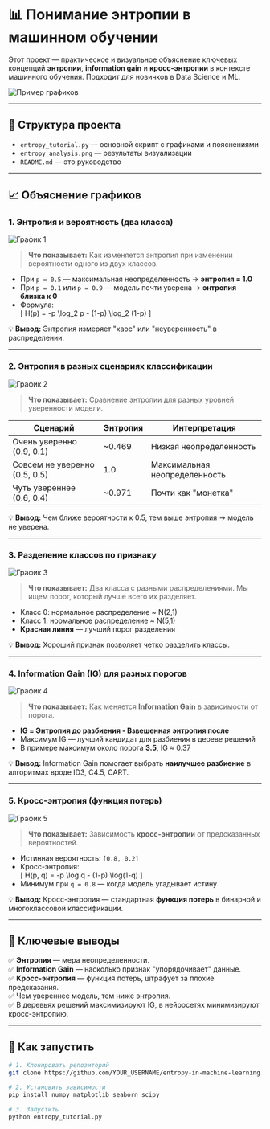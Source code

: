 # 📊 Понимание энтропии в машинном обучении

Этот проект — практическое и визуальное объяснение ключевых концепций **энтропии**, **information gain** и **кросс-энтропии** в контексте машинного обучения. Подходит для новичков в Data Science и ML.

![Пример графиков](entropy_analysis.png)

---

## 📂 Структура проекта

- `entropy_tutorial.py` — основной скрипт с графиками и пояснениями
- `entropy_analysis.png` — результаты визуализации
- `README.md` — это руководство

---

## 📈 Объяснение графиков

### 1. **Энтропия и вероятность (два класса)**

![График 1](https://i.imgur.com/entropy1.png)

> **Что показывает:** Как изменяется энтропия при изменении вероятности одного из двух классов.

- При `p = 0.5` — максимальная неопределенность → **энтропия = 1.0**
- При `p = 0.1` или `p = 0.9` — модель почти уверена → **энтропия близка к 0**
- Формула:  
  \[
  H(p) = -p \log_2 p - (1-p) \log_2 (1-p)
  \]

💡 **Вывод:** Энтропия измеряет "хаос" или "неуверенность" в распределении.

---

### 2. **Энтропия в разных сценариях классификации**

![График 2](https://i.imgur.com/entropy2.png)

> **Что показывает:** Сравнение энтропии для разных уровней уверенности модели.

| Сценарий              | Энтропия | Интерпретация |
|-----------------------|---------|---------------|
| Очень уверенно (0.9, 0.1) | ~0.469 | Низкая неопределенность |
| Совсем не уверенно (0.5, 0.5) | 1.0 | Максимальная неопределенность |
| Чуть увереннее (0.6, 0.4) | ~0.971 | Почти как "монетка" |

💡 **Вывод:** Чем ближе вероятности к 0.5, тем выше энтропия → модель не уверена.

---

### 3. **Разделение классов по признаку**

![График 3](https://i.imgur.com/entropy3.png)

> **Что показывает:** Два класса с разными распределениями. Мы ищем порог, который лучше всего их разделяет.

- Класс 0: нормальное распределение ~ N(2,1)
- Класс 1: нормальное распределение ~ N(5,1)
- **Красная линия** — лучший порог разделения

💡 **Вывод:** Хороший признак позволяет четко разделить классы.

---

### 4. **Information Gain (IG) для разных порогов**

![График 4](https://i.imgur.com/entropy4.png)

> **Что показывает:** Как меняется **Information Gain** в зависимости от порога.

- **IG = Энтропия до разбиения - Взвешенная энтропия после**
- Максимум IG — лучший кандидат для разбиения в дереве решений
- В примере максимум около порога **3.5**, IG ≈ 0.37

💡 **Вывод:** Information Gain помогает выбрать **наилучшее разбиение** в алгоритмах вроде ID3, C4.5, CART.

---

### 5. **Кросс-энтропия (функция потерь)**

![График 5](https://i.imgur.com/entropy5.png)

> **Что показывает:** Зависимость **кросс-энтропии** от предсказанных вероятностей.

- Истинная вероятность: `[0.8, 0.2]`
- Кросс-энтропия:  
  \[
  H(p, q) = -p \log q - (1-p) \log(1-q)
  \]
- Минимум при `q = 0.8` — когда модель угадывает истину

💡 **Вывод:** Кросс-энтропия — стандартная **функция потерь** в бинарной и многоклассовой классификации.

---

## 🧠 Ключевые выводы

✅ **Энтропия** — мера неопределенности.  
✅ **Information Gain** — насколько признак "упорядочивает" данные.  
✅ **Кросс-энтропия** — функция потерь, штрафует за плохие предсказания.  
✅ Чем увереннее модель, тем ниже энтропия.  
✅ В деревьях решений максимизируют IG, в нейросетях минимизируют кросс-энтропию.

---

## 🚀 Как запустить

```bash
# 1. Клонировать репозиторий
git clone https://github.com/YOUR_USERNAME/entropy-in-machine-learning.git

# 2. Установить зависимости
pip install numpy matplotlib seaborn scipy

# 3. Запустить
python entropy_tutorial.py
